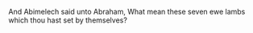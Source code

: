 And Abimelech said unto Abraham, What mean these seven ewe lambs which thou hast set by themselves?
